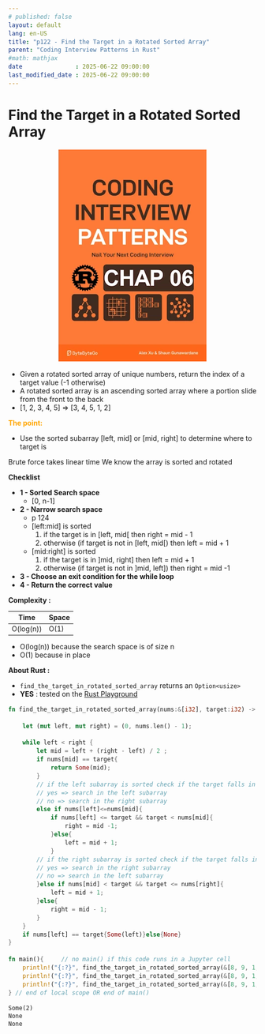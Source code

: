 ```yaml
---
# published: false
layout: default
lang: en-US
title: "p122 - Find the Target in a Rotated Sorted Array"
parent: "Coding Interview Patterns in Rust"
#math: mathjax
date               : 2025-06-22 09:00:00
last_modified_date : 2025-06-22 09:00:00
---
```


# Find the Target in a Rotated Sorted Array

<div align="center">
<img src="../assets/chap_06.webp" alt="" width="300" loading="lazy"/>
</div>

* Given a rotated sorted array of unique numbers, return the index of a target value (-1 otherwise)
* A rotated sorted array is an ascending sorted array where a portion slide from the front to the back
* [1, 2, 3, 4, 5] => [3, 4, 5, 1, 2]

<span style="color:orange"><b>The point:</b></span>

* Use the sorted subarray [left, mid] or [mid, right] to determine where to target is


Brute force takes linear time
We know the array is sorted and rotated

**Checklist**

* **1 - Sorted Search space**
    * [0, n-1]
* **2 - Narrow search space**
    * p 124
    * [left:mid] is sorted
        1. if the target is in [left, mid[ then right = mid - 1
        1. otherwise (if target is not in [left, mid[) then left = mid + 1
    * [mid:right] is sorted
        1. if the target is in ]mid, right] then left = mid + 1
        1. otherwise (if target is not in ]mid, left]) then right = mid -1
* **3 - Choose an exit condition for the while loop**
* **4 - Return the correct value**


**Complexity :**

| Time | Space |
|------|-------|
| O(log(n)) | O(1)  |

* O(log(n)) because the search space is of size n
* O(1) because in place 





**About Rust :**
* `find_the_target_in_rotated_sorted_array` returns an ``Option<usize>``
* **YES** : tested on the [Rust Playground](https://play.rust-lang.org/)




<!-- <span style="color:red"><b>TODO : </b></span> 
* Add comments in the source code        
 -->

<!-- * <span style="color:lime"><b>Preferred solution?</b></span>      -->



```rust
fn find_the_target_in_rotated_sorted_array(nums:&[i32], target:i32) -> Option<usize> {
    
    let (mut left, mut right) = (0, nums.len() - 1);
    
    while left < right {
        let mid = left + (right - left) / 2 ;
        if nums[mid] == target{
            return Some(mid);
        }
        // if the left subarray is sorted check if the target falls in this range
        // yes => search in the left subarray
        // no => search in the right subarray
        else if nums[left]<=nums[mid]{
            if nums[left] <= target && target < nums[mid]{
                right = mid -1; 
            }else{
                left = mid + 1;
            }
        // if the right subarray is sorted check if the target falls in this range
        // yes => search in the right subarray   
        // no => search in the left subarray
        }else if nums[mid] < target && target <= nums[right]{
            left = mid + 1;
        }else{
            right = mid - 1;
        }
    }
    if nums[left] == target{Some(left)}else{None}
}

fn main(){     // no main() if this code runs in a Jupyter cell 
    println!("{:?}", find_the_target_in_rotated_sorted_array(&[8, 9, 1, 2, 3, 4, 5, 6, 7], 1));  // Some(2)
    println!("{:?}", find_the_target_in_rotated_sorted_array(&[8, 9, 1, 2, 3, 4, 5, 6, 7], 0));  // None
    println!("{:?}", find_the_target_in_rotated_sorted_array(&[8, 9, 1, 2, 3, 4, 5, 6, 7], 42)); // None
} // end of local scope OR end of main()       

```

    Some(2)
    None
    None

